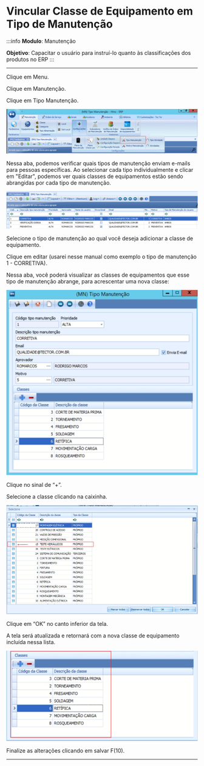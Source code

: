# Vincular Classe de Equipamento em Tipo de Manutenção

:::info
**Modulo**: Manutenção

**Objetivo**: Capacitar o usuário para instruí-lo quanto às classificações dos produtos no ERP
:::

---

Clique em Menu.

Clique em Manutenção.

Clique em Tipo Manutenção.

![vinculo-classe-equipamento-tipo-manutencao](./img/vinculo-classe-equipamento-tipo-manutencao/vinculo-classe-equipamento-tipo-manutencao.png)

Nessa aba, podemos verificar quais tipos de manutenção enviam e-mails para pessoas específicas. Ao selecionar cada tipo individualmente e clicar em "Editar", podemos ver quais classes de equipamentos estão sendo abrangidas por cada tipo de manutenção.

![vinculo-classe-equipamento-tipo-manutencao-1](./img/vinculo-classe-equipamento-tipo-manutencao/vinculo-classe-equipamento-tipo-manutencao-1.png)

Selecione o tipo de manutenção ao qual você deseja adicionar a classe de equipamento. 

Clique em editar (usarei nesse manual como exemplo o tipo de manutenção 1 - CORRETIVA).

Nessa aba, você poderá visualizar as classes de equipamentos que esse tipo de manutenção abrange, para acrescentar uma nova classe: 

![vinculo-classe-equipamento-tipo-manutencao-2](./img/vinculo-classe-equipamento-tipo-manutencao/vinculo-classe-equipamento-tipo-manutencao-2.png)

Clique no sinal de “+”.

Selecione a classe clicando na caixinha.

![vinculo-classe-equipamento-tipo-manutencao-3](./img/vinculo-classe-equipamento-tipo-manutencao/vinculo-classe-equipamento-tipo-manutencao-3.png)

Clique em “OK” no canto inferior da tela.

A tela será atualizada e retornará com a nova classe de equipamento incluída nessa lista.

![vinculo-classe-equipamento-tipo-manutencao-4](./img/vinculo-classe-equipamento-tipo-manutencao/vinculo-classe-equipamento-tipo-manutencao-4.png)

Finalize as alterações clicando em salvar F(10).

---